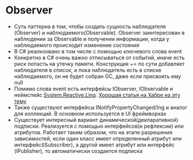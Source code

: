 # Observer

- Суть паттерна в том, чтобы создать сущность наблюдателя (Observer) и наблюдаемого(Observable). Observer заинтересован в наблюдении за Observable и получении информации, когда у наблюдаемого происходит изменение состояния
- В C# реализовано в том числе с помощью ключевого слова event
- Конкретно в C# очень важно отписываться от событий, иначе есть риск попасть на утечку памяти. Конструкция += по сути добавляет наблюдателя в список, и пока наблюдатель есть в списке наблюдаемого, он не будет собран GC, даже если присвоить ему null
- Помимо слова event есть интерфейсы IObserver<T>, IObservable<T> и неймспейс [System.Reactive.Linq](https://learn.microsoft.com/en-us/previous-versions/dotnet/reactive-extensions/hh211929(v=vs.103)).
  [Хорошая статья на Хабре на эту тему](https://habr.com/ru/articles/533128/)
- Также существуют интерфейсы INotifyPropertyChanged/Ing и аналог для коллекций. В основном используется в UI фреймворках
- Существует интересный вариант динамической(декларативной) подписки. Реализуется с помощью интерфейсов(и рефлексии) или атрибутов. Работает таким образом, что на этапе разрешения зависимостей, если один класс имеет определенный атрибут или интерфейс(ISubscriber<TEvent>), а другой имеет атрибут или интерфейс (IPublisher<TEvent>), то автоматически создается подписка
